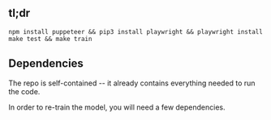 ## tl;dr


```
npm install puppeteer && pip3 install playwright && playwright install
make test && make train
```

## Dependencies

The repo is self-contained -- it already contains everything needed to run the code.

In order to re-train the model, you will need a few dependencies.

